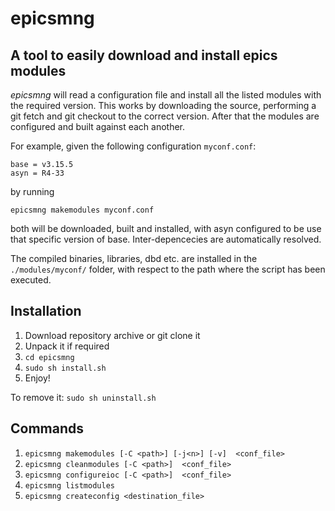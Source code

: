 # epicsmng

## A tool to easily download and install epics modules

_epicsmng_ will read a configuration file and install all the listed modules with the required version. This works by downloading the source, performing a git fetch and git checkout to the correct version. After that the modules are configured and built against each another.

For example, given the following configuration ```myconf.conf```:

```
base = v3.15.5
asyn = R4-33
```

by running 

```
epicsmng makemodules myconf.conf
```

both will be downloaded, built and installed, with asyn configured to be use that specific version of base. Inter-depencecies are automatically resolved.

The compiled binaries, libraries, dbd etc. are installed in the ```./modules/myconf/``` folder, with respect to the path where the script has been executed.

## Installation

1) Download repository archive or git clone it
2) Unpack it if required
3) ```cd epicsmng```
4) ```sudo sh install.sh```
5) Enjoy!

To remove it: ```sudo sh uninstall.sh```

## Commands

1) ```epicsmng makemodules [-C <path>] [-j<n>] [-v]  <conf_file>```
2) ```epicsmng cleanmodules [-C <path>]  <conf_file>```
3) ```epicsmng configureioc [-C <path>]  <conf_file>```
4) ```epicsmng listmodules```
5) ```epicsmng createconfig <destination_file>```